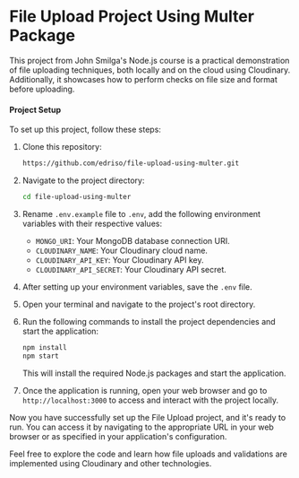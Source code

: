 # File Upload Project Using Multer Package

This project from John Smilga's Node.js course is a practical demonstration of file uploading techniques, both locally and on the cloud using Cloudinary. Additionally, it showcases how to perform checks on file size and format before uploading.

#### Project Setup

To set up this project, follow these steps:

1. Clone this repository:

   ```sh
   https://github.com/edriso/file-upload-using-multer.git
   ```

2. Navigate to the project directory:

   ```sh
   cd file-upload-using-multer
   ```

3. Rename `.env.example` file to `.env`, add the following environment variables with their respective values:

   - `MONGO_URI`: Your MongoDB database connection URI.
   - `CLOUDINARY_NAME`: Your Cloudinary cloud name.
   - `CLOUDINARY_API_KEY`: Your Cloudinary API key.
   - `CLOUDINARY_API_SECRET`: Your Cloudinary API secret.

4. After setting up your environment variables, save the `.env` file.

5. Open your terminal and navigate to the project's root directory.

6. Run the following commands to install the project dependencies and start the application:

   ```sh
   npm install
   npm start
   ```

   This will install the required Node.js packages and start the application.

7. Once the application is running, open your web browser and go to `http://localhost:3000` to access and interact with the project locally.

Now you have successfully set up the File Upload project, and it's ready to run. You can access it by navigating to the appropriate URL in your web browser or as specified in your application's configuration.

Feel free to explore the code and learn how file uploads and validations are implemented using Cloudinary and other technologies.
